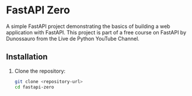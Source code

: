 # FastAPI Zero

A simple FastAPI project demonstrating the basics of building a web application with FastAPI. This project is part of a free course on FastAPI by Dunossauro from the Live de Python YouTube Channel.


## Installation

1. Clone the repository:
   ```bash
   git clone <repository-url>
   cd fastapi-zero
   ```